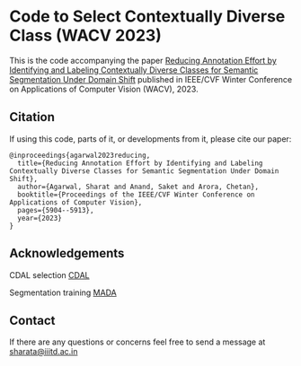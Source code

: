 # Code to Select Contextually Diverse Class (WACV 2023)
This is the code accompanying the paper [Reducing Annotation Effort by Identifying and Labeling Contextually Diverse Classes for Semantic Segmentation Under Domain Shift](https://openaccess.thecvf.com/content/WACV2023/html/Agarwal_Reducing_Annotation_Effort_by_Identifying_and_Labeling_Contextually_Diverse_Classes_WACV_2023_paper.html) published in IEEE/CVF Winter Conference on Applications of Computer Vision (WACV), 2023.


## Citation
If using this code, parts of it, or developments from it, please cite our paper:
```
@inproceedings{agarwal2023reducing,
  title={Reducing Annotation Effort by Identifying and Labeling Contextually Diverse Classes for Semantic Segmentation Under Domain Shift},
  author={Agarwal, Sharat and Anand, Saket and Arora, Chetan},
  booktitle={Proceedings of the IEEE/CVF Winter Conference on Applications of Computer Vision},
  pages={5904--5913},
  year={2023}
}
```
## Acknowledgements
CDAL selection [CDAL](https://github.com/KaiyangZhou/pytorch-vsumm-reinforce)

Segmentation training [MADA](https://github.com/munanning/MADA) 

## Contact
If there are any questions or concerns feel free to send a message at sharata@iiitd.ac.in
